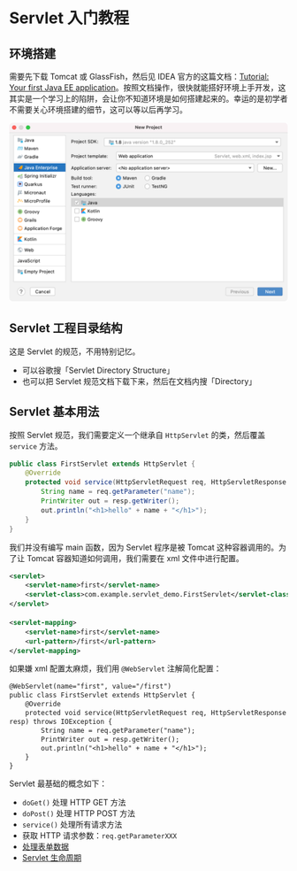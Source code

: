 # Servlet 入门教程

## 环境搭建
需要先下载 Tomcat 或 GlassFish，然后见 IDEA 官方的这篇文档：[Tutorial: Your first Java EE application](https://www.jetbrains.com/help/idea/creating-and-running-your-first-java-ee-application.html)。按照文档操作，很快就能搭好环境上手开发，这其实是一个学习上的陷阱，会让你不知道环境是如何搭建起来的。幸运的是初学者不需要关心环境搭建的细节，这可以等以后再学习。

![](./img/java_enterprise_new_project_step_1_web.png)

## Servlet 工程目录结构
这是 Servlet 的规范，不用特别记忆。
- 可以谷歌搜「Servlet Directory Structure」
- 也可以把 Servlet 规范文档下载下来，然后在文档内搜「Directory」

## Servlet 基本用法
按照 Servlet 规范，我们需要定义一个继承自 `HttpServlet` 的类，然后覆盖 `service` 方法。
``` java
public class FirstServlet extends HttpServlet {
    @Override
    protected void service(HttpServletRequest req, HttpServletResponse resp) throws IOException {
        String name = req.getParameter("name");
        PrintWriter out = resp.getWriter();
        out.println("<h1>hello" + name + "</h1>");
    }
}
```

我们并没有编写 main 函数，因为 Servlet 程序是被 Tomcat 这种容器调用的。为了让 Tomcat 容器知道如何调用，我们需要在 xml 文件中进行配置。
``` xml
<servlet>
    <servlet-name>first</servlet-name>
    <servlet-class>com.example.servlet_demo.FirstServlet</servlet-class>
</servlet>

<servlet-mapping>
    <servlet-name>first</servlet-name>
    <url-pattern>/first</url-pattern>
</servlet-mapping>
```

如果嫌 xml 配置太麻烦，我们用 `@WebServlet` 注解简化配置：
``` java{1}
@WebServlet(name="first", value="/first")
public class FirstServlet extends HttpServlet {
    @Override
    protected void service(HttpServletRequest req, HttpServletResponse resp) throws IOException {
        String name = req.getParameter("name");
        PrintWriter out = resp.getWriter();
        out.println("<h1>hello" + name + "</h1>");
    }
}
```

Servlet 最基础的概念如下：
- `doGet()` 处理 HTTP GET 方法
- `doPost()` 处理 HTTP POST 方法
- `service()` 处理所有请求方法
- 获取 HTTP 请求参数：`req.getParameterXXX`
- [处理表单数据](https://www.runoob.com/servlet/servlet-form-data.html)
- [Servlet 生命周期](https://www.runoob.com/servlet/servlet-life-cycle.html)
